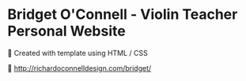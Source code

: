 # Bridget O'Connell - Violin Teacher Personal Website

🎻 Created with template using HTML / CSS 

🎻 http://richardoconnelldesign.com/bridget/
